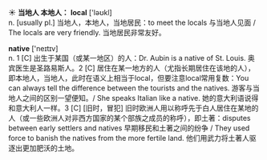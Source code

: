 ☀ <span class="category">**当地人 本地人：**</span>
<span class="vocabulary">**local**</span> ['ləʊkl]  
<span class="definition">n. [usually pl.] 当地人，本地人，当地居民：</span>to meet the locals 与当地人见面 / The locals are very friendly. 当地居民非常友好。  

<span class="vocabulary">**native**</span> ['neɪtɪv]  
<span class="definition">n. 1 [C] 出生于某国（或某一地区）的人：</span>Dr. Aubin is a native of St. Louis. 奥宾医生是圣路易斯人。<span class="definition">2 [C] 居住在某一地方的人（尤指长期居住在该地的人），即本地人，当地人，此时在语义上相当于local，但要注意local常用复数：</span>You can always tell the difference between the tourists and the natives. 游客与当地人之间的区别一望便知。/ She speaks Italian like a native. 她的意大利语说得和意大利人一样。<span class="definition">3 [C] [旧时，冒犯] 旧时欧洲人用以称呼先于白人居住在某地的人（或一些欧洲人对非西方国家的某个部族之成员的称呼），即土著：</span>disputes between early settlers and natives 早期移民和土著之间的纷争 / They used force to banish the natives from the more fertile land. 他们用武力将土著人驱逐出更加肥沃的土地。



